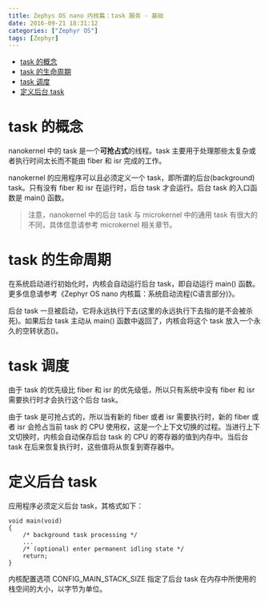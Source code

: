 ```yaml
---
title: Zephys OS nano 内核篇：task 服务 - 基础
date: 2016-09-21 18:31:12
categories: ["Zephyr OS"]
tags: [Zephyr]
---
```


- [task 的概念](#task-的概念)
- [task 的生命周期](#task-的生命周期)
- [task 调度](#task-调度)
- [定义后台 task](#定义后台-task)

<!--more-->

# task 的概念
nanokernel 中的 task 是一个**可抢占式**的线程。task 主要用于处理那些太复杂或者执行时间太长而不能由 fiber 和 isr 完成的工作。

nanokernel 的应用程序可以且必须定义一个 task，即所谓的后台(background) task。只有没有 fiber 和 isr 在运行时，后台 task 才会运行。后台 task 的入口函数是 main() 函数。

> 注意，nanokernel 中的后台 task 与 microkernel 中的通用 task 有很大的不同，具体信息请参考 microkernel 相关章节。 

# task 的生命周期

在系统启动进行初始化时，内核会自动运行后台 task，即自动运行 main() 函数。更多信息请参考《Zephyr OS nano 内核篇：系统启动流程(C语言部分)》。

后台 task 一旦被启动，它将永远执行下去(这里的永远执行下去指的是不会被杀死)。如果后台 task 主动从 main() 函数中返回了，内核会将这个 task 放入一个永久的空转状态()。
# task 调度
由于 task 的优先级比 fiber 和 isr 的优先级低，所以只有系统中没有 fiber 和 isr 需要执行时才会执行这个后台 task。

由于 task 是可抢占式的，所以当有新的 fiber 或者 isr 需要执行时，新的 fiber 或者 isr 会抢占当前 task 的 CPU 使用权，这是一个上下文切换的过程。当进行上下文切换时，内核会自动保存后台 task 的 CPU 的寄存器的值到内存中。当后台 task 在后来恢复执行时，这些值将从恢复到寄存器中。

# 定义后台 task
应用程序必须定义后台 task，其格式如下：
```
void main(void)
{
	/* background task processing */
	...
	/* (optional) enter permanent idling state */
	return;
}
```
内核配置选项 CONFIG_MAIN_STACK_SIZE 指定了后台 task 在内存中所使用的栈空间的大小，以字节为单位。



